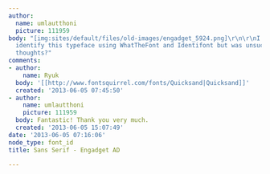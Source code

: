 ```yaml
---
author:
  name: umlautthoni
  picture: 111959
body: "[img:sites/default/files/old-images/engadget_5924.png]\r\n\r\nI attempted to
  identify this typeface using WhatTheFont and Identifont but was unsuccessful.\r\n\r\nAny
  thoughts?"
comments:
- author:
    name: Ryuk
  body: '[[http://www.fontsquirrel.com/fonts/Quicksand|Quicksand]]'
  created: '2013-06-05 07:45:50'
- author:
    name: umlautthoni
    picture: 111959
  body: Fantastic! Thank you very much.
  created: '2013-06-05 15:07:49'
date: '2013-06-05 07:16:06'
node_type: font_id
title: Sans Serif - Engadget AD

---
```

